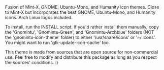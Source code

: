 Fusion of Mint-X, GNOME, Ubuntu-Mono, and Humanity icon themes. Close to Mint-X but incorporates the best GNOME, Ubuntu-Mono, and Humanity icons. Arch Linux logos included.

To install, run the INSTALL script.
If you'd rather install them manually, copy the 'Gnomintu', 'Gnomintu-Green', and 'Gnomintu-Archblue' folders (NOT the 'gnomintu-icon-theme' folder) to either '/usr/share/icons' or '~/.icons'. You might want to run 'gtk-update-icon-cache' too.

This theme is made from sources that are open source for non-commercial use. Feel free to modify and distribute this package as long as you respect the sources' conditions. :)